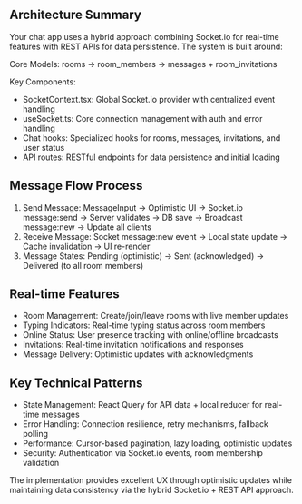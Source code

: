 ## Architecture Summary

Your chat app uses a hybrid approach combining Socket.io for real-time features with REST APIs for data persistence. The system is built around:

Core Models: rooms → room_members → messages + room_invitations

Key Components:
- SocketContext.tsx: Global Socket.io provider with centralized event handling
- useSocket.ts: Core connection management with auth and error handling
- Chat hooks: Specialized hooks for rooms, messages, invitations, and user status
- API routes: RESTful endpoints for data persistence and initial loading

## Message Flow Process

1. Send Message: MessageInput → Optimistic UI → Socket.io message:send → Server validates → DB save → Broadcast message:new → Update all clients
2. Receive Message: Socket message:new event → Local state update → Cache invalidation → UI re-render
3. Message States: Pending (optimistic) → Sent (acknowledged) → Delivered (to all room members)

## Real-time Features

- Room Management: Create/join/leave rooms with live member updates
- Typing Indicators: Real-time typing status across room members
- Online Status: User presence tracking with online/offline broadcasts
- Invitations: Real-time invitation notifications and responses
- Message Delivery: Optimistic updates with acknowledgments

## Key Technical Patterns

- State Management: React Query for API data + local reducer for real-time messages
- Error Handling: Connection resilience, retry mechanisms, fallback polling
- Performance: Cursor-based pagination, lazy loading, optimistic updates
- Security: Authentication via Socket.io events, room membership validation

The implementation provides excellent UX through optimistic updates while maintaining data consistency via the hybrid Socket.io + REST API approach.